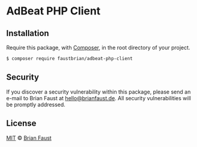 # AdBeat PHP Client

## Installation

Require this package, with [Composer](https://getcomposer.org/), in the root directory of your project.

``` bash
$ composer require faustbrian/adbeat-php-client
```

## Security

If you discover a security vulnerability within this package, please send an e-mail to Brian Faust at hello@brianfaust.de. All security vulnerabilities will be promptly addressed.

## License

[MIT](LICENSE) © [Brian Faust](https://brianfaust.de)

